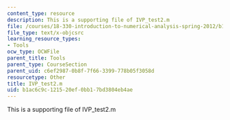 ```yaml
---
content_type: resource
description: This is a supporting file of IVP_test2.m
file: /courses/18-330-introduction-to-numerical-analysis-spring-2012/b1ac6c9c121520ef0bb17bd3804eb4ae_IVP_test2.m
file_type: text/x-objcsrc
learning_resource_types:
- Tools
ocw_type: OCWFile
parent_title: Tools
parent_type: CourseSection
parent_uid: c6ef2987-0b8f-7f66-3399-778b05f3058d
resourcetype: Other
title: IVP_test2.m
uid: b1ac6c9c-1215-20ef-0bb1-7bd3804eb4ae
---
```

This is a supporting file of IVP_test2.m

